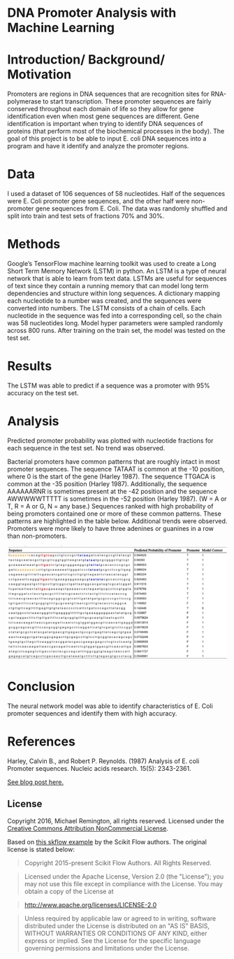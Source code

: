 # DNA Promoter Analysis with Machine Learning

# Introduction/ Background/ Motivation

Promoters are regions in DNA sequences that are recognition sites for RNA-polymerase to start transcription. These promoter sequences are fairly conserved throughout each domain of life so they allow for gene identification even when most gene sequences are different. Gene identification is important when trying to identify DNA sequences of proteins (that perform most of the biochemical processes in the body). The goal of this project is to be able to input E. coli DNA sequences into a program and have it identify and analyze the promoter regions.

# Data

I used a dataset of 106 sequences of 58 nucleotides. Half of the sequences were E. Coli promoter gene sequences, and the other half were non-promoter gene sequences from E. Coli. The data was randomly shuffled and split into train and test sets of fractions 70% and 30%.

# Methods

Google’s TensorFlow machine learning toolkit was used to create a Long Short Term Memory Network (LSTM) in python. An LSTM is a type of neural network that is able to learn from text data. LSTMs are useful for sequences of text since they contain a running memory that can model long term dependencies and structure within long sequences. A dictionary mapping each nucleotide to a number was created, and the sequences were converted into numbers. The LSTM consists of a chain of cells. Each nucleotide in the sequence was fed into a corresponding cell, so the chain was 58 nucleotides long. Model hyper parameters were sampled randomly across 800 runs. After training on the train set, the model was tested on the test set.

# Results

The LSTM was able to predict if a sequence was a promoter with 95% accuracy on the test set.

# Analysis

Predicted promoter probability was plotted with nucleotide fractions for each sequence in the test set. No trend was observed.

Bacterial promoters have common patterns that are roughly intact in most promoter sequences. The sequence TATAAT is common at the -10 position, where 0 is the start of the gene (Harley 1987). The sequence TTGACA is common at the -35 position (Harley 1987). Additionally, the sequence AAAAAARNR is sometimes present at the -42 position and the sequence AWWWWWTTTTT is sometimes in the -52 position (Harley 1987). (W = A or T, R = A or G, N = any base.)
Sequences ranked with high probability of being promoters contained one or more of these common patterns. These patterns are highlighted in the table below. Additional trends were observed. Promoters were more likely to have three adenines or guanines in a row than non-promoters.

![promoters.jpg](promoters.jpg)

# Conclusion

The neural network model was able to identify characteristics of E. Coli promoter sequences and identify them with high accuracy.

# References

Harley, Calvin B., and Robert P. Reynolds. (1987) Analysis of E. coli Promoter sequences. Nucleic acids research. 15(5): 2343-2361.

[See blog post here.](http://remingm.github.io/machine/learning/tensorflow/neural/networks/bioinformatics/2016/07/13/promoter-analysis.html)

## License

Copyright 2016, Michael Remington, all rights reserved.
Licensed under the [Creative Commons Attribution NonCommercial License](https://tldrlegal.com/license/creative-commons-attribution-noncommercial-(cc-nc)).

Based on [this skflow example](https://github.com/tensorflow/skflow/blob/c780f0f669137a324657284e18d1a95e94c39f27/examples/text_classification_builtin_rnn_model.py) by the Scikit Flow authors. The original license is stated below:

> Copyright 2015-present Scikit Flow Authors. All Rights Reserved.

> Licensed under the Apache License, Version 2.0 (the "License");
> you may not use this file except in compliance with the License.
> You may obtain a copy of the License at

>  http://www.apache.org/licenses/LICENSE-2.0

> Unless required by applicable law or agreed to in writing, software
> distributed under the License is distributed on an "AS IS" BASIS,
> WITHOUT WARRANTIES OR CONDITIONS OF ANY KIND, either express or implied.
> See the License for the specific language governing permissions and
> limitations under the License.
